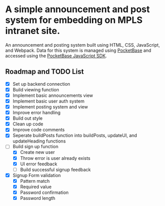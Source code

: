 # A simple announcement and post system for embedding on MPLS intranet site.

An announcement and posting system built using HTML, CSS, JavaScript, and Webpack. Data for this system is managed using [PocketBase](https://pocketbase.io) and accessed using the [PocketBase JavaScript SDK](https://www.npmjs.com/package/pocketbase).

## Roadmap and TODO List

- [x] Set up backend connection
- [x] Build viewing function
- [x] Implement basic announcements view
- [x] Implement basic user auth system
- [x] Implement posting system and view
- [x] Improve error handling
- [x] Build out style
- [x] Clean up code
- [x] Improve code comments
- [x] Seperate buildPosts function into buildPosts, updateUI, and updateHeading functions
- [ ] Build sign up function
  - [x] Create new user
  - [x] Throw error is user already exists
  - [x] UI error feedback
  - [ ] Build successful signup feedback
- [x] Signup Form validation
  - [x] Pattern match
  - [x] Required value
  - [x] Password confirmation
  - [x] Password length
